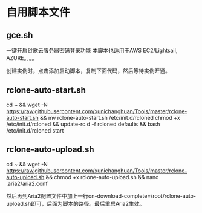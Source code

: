 # 自用脚本文件

## gce.sh
一键开启谷歌云服务器密码登录功能
本脚本也适用于AWS EC2/Lightsail, AZURE。。。。

创建实例时，点击添加启动脚本，复制下面代码，然后等待实例开通。


## rclone-auto-start.sh
cd ~ && wget -N https://raw.githubusercontent.com/xunichanghuan/Tools/master/rclone-auto-start.sh && mv rclone-auto-start.sh /etc/init.d/rcloned chmod +x /etc/init.d/rcloned && update-rc.d -f rcloned defaults && bash /etc/init.d/rcloned start

## rclone-auto-upload.sh
cd ~ && wget -N https://raw.githubusercontent.com/xunichanghuan/Tools/master/rclone-auto-upload.sh && chmod +x rclone-auto-upload.sh && nano .aria2/aria2.conf 

然后再到Aria2配置文件中加上一行on-download-complete=/root/rclone-auto-upload.sh即可，后面为脚本的路径。最后重启Aria2生效。
